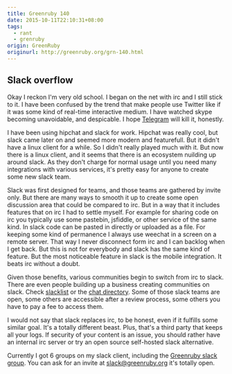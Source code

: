 ```yaml
---
title: Greenruby 140
date: 2015-10-11T22:10:31+08:00
tags:
  - rant
  - grenruby
origin: GreenRuby
originurl: http://greenruby.org/grn-140.html
---
```

## Slack overflow

Okay I reckon I'm very old school. I began on the net with irc and I still stick to it. I have been confused by the trend that make people use Twitter like if it was some kind of real-time interactive medium. I have watched skype becoming unavoidable, and despicable. I hope [Telegram][telegram] will kill it, honestly.  

I have been using hipchat and slack for work. Hipchat was really cool, but slack came later on and seemed more modern and featurefull. But it didn't have a linux client for a while. So I didn't really played much with it. But now there is a linux client, and it seems that there is an ecosystem nuilding up around slack. As they don't charge for normal usage until you need many integrations with various services, it's pretty easy for anyone to create some new slack team.

Slack was first designed for teams, and those teams are gathered by invite only. But there are many ways to smooth it up to create some open discussion area that could be compared to irc. But in a way that it includes features that on irc I had to settle myself. For example for sharing code on irc you typically use some pastebin, jsfiddle, or other service of the same kind. In slack code can be pasted in directly or uploaded as a file. For keeping some kind of permanence I always use weechat in a screen on a remote server. That way I never disconnect form irc and I can backlog when I get back. But this is not for everybody and slack has the same kind of feature. But the most noticeable feature in slack is the mobile integration. It beats irc without a doubt. 

Given those benefits, various communities begin to switch from irc to slack. There are even people building up a business creating communities on slack. Check [slacklist][slacklist] or the [chat directory][cdir]. Some of those slack teams are open, some others are accessible after a review process, some others you have to pay a fee to access them. 

I would not say that slack replaces irc, to be honest, even if it fulfills some similar goal. It's a totally different beast. Plus, that's a third party that keeps all your logs. If security of your content is an issue, you should rather have an internal irc server or try an open source self-hosted slack alternative. 

Currently I got 6 groups on my slack client, including the [Greenruby slack group][greenslack]. You can ask for an invite at [slack@greenruby.org][grnmail] it's totally open.

[telegram]: https://telegram.org/
[slacklist]: http://www.slacklist.info/
[cdir]: http://chats.directory/
[greenslack]: https://greenruby.slack.com/
[grnmail]: mailto:news@greenruby.org
